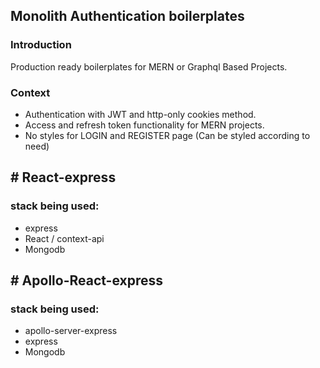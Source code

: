 ## Monolith Authentication boilerplates
### Introduction
Production ready boilerplates for MERN or Graphql Based Projects.

### Context
  - Authentication with JWT and http-only cookies method.
  - Access and refresh token functionality for MERN projects.
  - No styles for LOGIN and REGISTER page (Can be styled according to need)

## # React-express

### stack being used:
  - express
  - React / context-api
  - Mongodb

## # Apollo-React-express

### stack being used:
  - apollo-server-express
  - express
  - Mongodb

